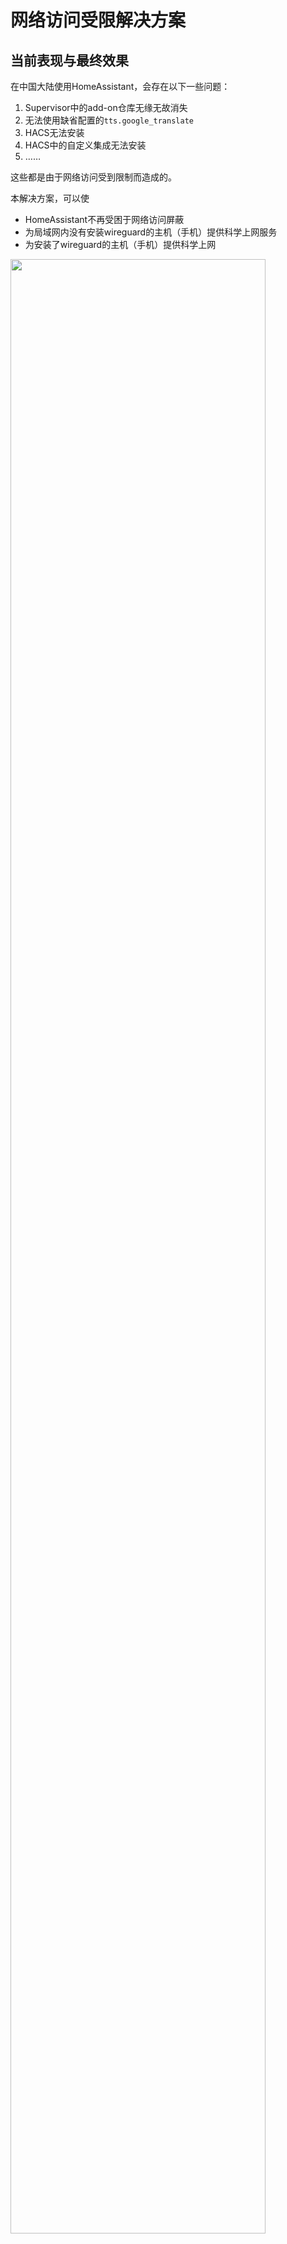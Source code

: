 # 网络访问受限解决方案

## 当前表现与最终效果

在中国大陆使用HomeAssistant，会存在以下一些问题：
1. Supervisor中的add-on仓库无缘无故消失
2. 无法使用缺省配置的`tts.google_translate`
3. HACS无法安装
4. HACS中的自定义集成无法安装
5. ……

这些都是由于网络访问受到限制而造成的。

本解决方案，可以使

- HomeAssistant不再受困于网络访问屏蔽
- 为局域网内没有安装wireguard的主机（手机）提供科学上网服务
- 为安装了wireguard的主机（手机）提供科学上网

<img src="images/wg_asgateway.png" width="90%">


## 准备工作

1. 一台国外的云主机

    - 推荐使用[hostwinds](https://www.hostwinds.com/)的云主机
    - 建议选择`VPS`/`Unmanaged Linux`，最低端的产品即可（$4.99/月）
    - 建议选择ubuntu操作系统
    - 参考[解决国内无法访问VPS的问题](https://www.vps234.com/hostwinds-ip-blocked-fix-isp/)，获得一台国内可以访问的云主机

2. 树莓派

    - 安装HomeAssistant系统（基于hassos）

## WireGuard的基础知识

- 支持的操作系统

    WireGuard是一个VPN工具，支持常用的电脑操作系统（Windows、Linux、MacOS）与手机操作系统（Android、IOS）

- IP地址

    你需要为每一台安装WireGuard的主机（手机）分配一个私网IP地址，比如`172.27.66.x`。

    每台主机（手机）分配的IP地址不能相同，但属于同一个子网

- 公私钥对

    你需要为每一台安装WireGuard的主机（手机）设定一个公私钥对

    本机的私钥配置在本机上，本机的公钥配置在需要通讯的对端

- 公私钥对生成

    + 最简单的方法，是直接到网站[https://www.wireguardconfig.com/](https://www.wireguardconfig.com/)随机生成。

        点击其中`Generate Config`按钮，拷贝生成的`Private Key`和`Public Key`使用。

        <img src="images/keypair.png" width="50%">

    + 在安装了WireGuard的linux中，你也可以使用命令`wg genkey | tee privatekey | wg pubkey > publickey`，随机生成包含公私钥的文件`publickey`和`privatekey`

    + 在有图形界面的wireguard中（手机端、Windows），也可以随意生成公私钥对供使用


## 后续配置样例中的一些约定

- VPN使用的子网为`172.27.66.0/24`
- HomeAssistant中wireguard add-on

    + 私钥：`qKywOoIV0zk24kOLvc3LSYWtNsBVnGK33KwnRQph928=`
    + 对应公钥：`w3Z4nyRk7GU4pifBlVZ0tQSG8L5HOZtR72cgqIl3fjU=`
    + IP地址：`172.27.66.1`

- 云主机

    + 私钥：`KLgzNLn3HWU162rcWkwWuxe2bTSbMjeiF59cG+3ls0A=`
    + 对应公钥：`0JVKWfyYylbEEwcRIVxgR1KoHEDKWHY97UQUjhRPc0E=`
    + IP地址：`172.27.66.2`

- 其它安装wireguard的主机（手机）

    + 私钥：`wMwS6lwcI/YM8ctO7g/0gbsNEAr2EPifGNbfdYGrkkI=`
    + 对应公钥：`tyoNPY0U/AvcSbJTaB4RAbyfKcXaXBTfmiNbV3NvCz8=`
    + IP地址：`172.27.66.3`

    *如果有多台主机（手机），就生成多个配置，每个配置使用不同的IP地址与公私钥对*

注：你可以修改VPN使用的子网为其它的私网地址，对应修改以下配置中`172.27.66`开头的地址即可。但注意VPN使用的子网，不可与你的局域网地址相同。

## 云主机端安装与配置

- 安装

    `apt-get install wireguard`

- 打开IP Forward选项

    查看`cat /proc/sys/net/ipv4/ip_forward`，如果为`0`，需要进行以下操作

    + 编辑文件`/etc/sysctl.conf`

    + 修改其中`net.ipv4.ip_forward = 1`，去除前面的注释符

    + 运行`sysctl -p`

- WireGuared配置文件

    配置文件保存在`/etc/wireguard/wg0.conf`中，内容如下：

    ```conf
    [Interface]
    PrivateKey = KLgzNLn3HWU162rcWkwWuxe2bTSbMjeiF59cG+3ls0A=
    Address = 172.27.66.2/24
    ListenPort = 51820
    PostUp = iptables -A FORWARD -i %i -j ACCEPT; iptables -A FORWARD -o %i -j ACCEPT; iptables -t nat -I POSTROUTING -s 172.27.66.0/24 -j MASQUERADE; iptables -t nat -p udp -I PREROUTING -m multiport --dport 1025:10000 -j REDIRECT --to-ports 51820
    PostDown = iptables -D FORWARD -i %i -j ACCEPT; iptables -D FORWARD -o %i -j ACCEPT; iptables -t nat -D POSTROUTING -s 172.27.66.0/24 -j MASQUERADE; iptables -t nat -p udp -D PREROUTING -m multiport --dport 1025:10000 -j REDIRECT --to-ports 51820

    [Peer]
    PublicKey = w3Z4nyRk7GU4pifBlVZ0tQSG8L5HOZtR72cgqIl3fjU=
    AllowedIPs = 172.27.66.1/32

    [Peer]
    PublicKey = tyoNPY0U/AvcSbJTaB4RAbyfKcXaXBTfmiNbV3NvCz8=
    AllowedIPs = 172.27.66.3/32
    ```

    注：

    - 有多少台设备直接连接云服务器科学上网，就配置多少个`[peer]`，每个`[peer]`中的配置内容对应不同的`N`
    - 为了安全，请使用你自己生成的公私钥替换以上配置中的公私钥
    - wireguard中对外开放UDP端口`51820`与`1025`-`10000`(`1025`-`10000`由规则`iptables -t nat -p udp -I PREROUTING -m multiport --dport 1025:10000 -j REDIRECT --to-ports 51820`实现)，客户端可以连接其中任意一个端口（功能相同）。

        之所以实现这么多端口，是因为一个端口使用时间长后，有可能被封——这时候，在客户端换个端口连接即可。

        如果是amazon云主机，需要在防火墙规则中打开对应端口的对外通讯（hostwinds云主机缺省无防火墙）

- 启动与停止

    启动命令：`wg-quick up wg0`

    停止命令：`wg-quick down wg0`

- 自启动

    参见[Ubuntu 20.04 手动实现 rc.local](https://blog.csdn.net/lk_luck/article/details/108361857)，将上面的启动命令加入到`/etc/rc.local`中

## HomeAssistant中add-on `Raw WireGuard`的安装与配置

- 安装add-on `Raw Wireguard`

    前端在`supervisor`/`add-on商店`中，增加仓库(Repo):`https://github.com/zhujisheng/hassio-addons`

    安装该仓库中的add-on：`Raw WireGuard`

- 配置add-on WireGuard

    ```yaml
    interface:
      PrivateKey: qKywOoIV0zk24kOLvc3LSYWtNsBVnGK33KwnRQph928=
      Address: 172.27.66.1/24
      PostUp: >-
        iptables -A FORWARD -i %i -j ACCEPT; iptables -A FORWARD -o %i -j ACCEPT;
        iptables -t nat -A POSTROUTING -o %i -j MASQUERADE
      PostDown: >-
        iptables -D FORWARD -i %i -j ACCEPT; iptables -D FORWARD -o %i -j ACCEPT;
        iptables -t nat -D POSTROUTING -o %i -j MASQUERADE
    peers:
      - PublicKey: 0JVKWfyYylbEEwcRIVxgR1KoHEDKWHY97UQUjhRPc0E=
        EndPoint: 'x.x.x.x:51820'
        PersistentKeepalive: 25
        AllowedIPs: 0.0.0.0/0
    ```

    注：

    - 需要修改以上配置中云主机的IP地址，也就是配置中出现的`x.x.x.x`
    - 为了安全，请使用你自己生成的公私钥替换以上配置中的公私钥
    - 大陆对有些域名（比如raw.githubusercontent.com）存在域名污染，但在Raw Wireguard add-on中设置的DNS仅对该add-on有效。可以在ssh add-on中运行命令`ha dns options --servers dns://8.8.8.8`修改域名服务器，设置后对所有add-on（包括HomeAssistant Core）有效。

- 启动与使用

    - add-on默认未设置自启动，请在完善测试后再设置，防止系统永远无法访问
    - **局域网中的其它机器，保持原有IP地址，将网关设置为HomeAssistant的IP地址，即可科学上网**

## 在其它主机（手机）上配置wireguard

- linux

    按照前述方法安装与启动。

    配置如下
    ```conf
    [Interface]
    PrivateKey = wMwS6lwcI/YM8ctO7g/0gbsNEAr2EPifGNbfdYGrkkI=
    Address = 172.27.66.3/24
    DNS = 8.8.8.8

    [Peer]
    PublicKey = 0JVKWfyYylbEEwcRIVxgR1KoHEDKWHY97UQUjhRPc0E=
    AllowedIPs = 0.0.0.0/0
    Endpoint = x.x.x.x:51820
    PersistentKeepalive = 25
    ```

    注：需要修改配置中的`x.x.x.x`（云服务器IP）；为了安全，请自己生成公私钥密钥对

- 其它

    无外乎以上这些配置项，在界面中填入。使用不同的`N`即可

## 从Internet访问HomeAssistant

参见前面的课程，在云主机上安装Nginx，代理到`172.27.66.1`的`8123`端口即可。

*最新版本HomeAssistant中，如果使用代理访问，需要在`configuration.yaml`中增加如下配置：*

```yaml
http:
  use_x_forwarded_for: true
  trusted_proxies:
    - 172.27.66.0/24
```